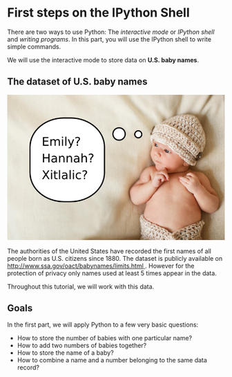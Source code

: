 
# First steps on the IPython Shell

There are two ways to use Python: The *interactive mode* or *IPython shell* and *writing programs*. In this part, you will use the IPython shell to write simple commands.

We will use the interactive mode to store data on **U.S. baby names**.

## The dataset of U.S. baby names

![Babynamen](images/baby.png)

The authorities of the United States have recorded the first names of all people born as U.S. citizens since 1880. The dataset is publicly available on [http://www.ssa.gov/oact/babynames/limits.html
](http://www.ssa.gov/oact/babynames/limits.html). However for the protection of privacy only names used at least 5 times appear in the data.

Throughout this tutorial, we will work with this data.

## Goals

In the first part, we will apply Python to a few very basic questions:

* How to store the number of babies with one particular name?
* How to add two numbers of babies together?
* How to store the name of a baby?
* How to combine a name and a number belonging to the same data record?

